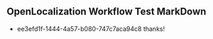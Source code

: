 ## OpenLocalization Workflow Test MarkDown
* ee3efd1f-1444-4a57-b080-747c7aca94c8 
thanks!<!--HONumber=Mar16_HO2-->
